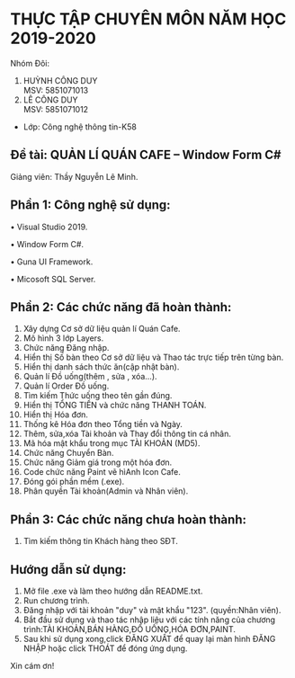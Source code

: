 # THỰC TẬP CHUYÊN MÔN NĂM HỌC 2019-2020
Nhóm Đôi:
1. HUỲNH CÔNG DUY   
MSV: 5851071013
2. LÊ CÔNG DUY          
MSV: 5851071012     
* Lớp: Công nghệ thông tin-K58

## Đề tài: QUẢN LÍ QUÁN CAFE – Window Form C#
Giảng viên: Thầy Nguyễn Lê Minh. 

## Phần 1: Công nghệ sử dụng:
• Visual Studio 2019.

• Window Form C#.

• Guna UI Framework.

• Micosoft SQL Server.  


## Phần 2: Các chức năng đã hoàn thành:
1. Xây dựng Cơ sở dữ liệu quản lí Quán Cafe. 
2. Mô hình 3 lớp Layers. 
3. Chức năng Đăng nhập. 
4. Hiển thị Số bàn theo Cơ sở dữ liệu và Thao tác trực tiếp trên từng bàn. 
5. Hiển thị danh sách thức ăn(cập nhật bàn).
6. Quản lí Đồ uống(thêm , sửa , xóa…).
7. Quản lí Order Đồ uống. 
8. Tìm kiếm Thức uống theo tên gần đúng. 
9. Hiển thị TỔNG TIỀN và chức năng THANH TOÁN. 
10. Hiển thị Hóa đơn. 
11. Thống kê Hóa đơn theo Tổng tiền và Ngày. 
12. Thêm, sửa,xóa Tài khoản và Thay đổi thông tin cá nhân.
13. Mã hóa mật khẩu trong mục TÀI KHOẢN (MD5). 
14. Chức năng Chuyển Bàn. 
15. Chức năng Giảm giá trong một hóa đơn. 
16. Code chức năng Paint vẽ hìAnh Icon Cafe. 
17. Đóng gói phần mềm (.exe).
18. Phân quyền Tài khoản(Admin và Nhân viên).

## Phần 3: Các chức năng chưa hoàn thành:
1. Tìm kiếm thông tin Khách hàng theo SĐT. 

## Hướng dẫn sử dụng:
1. Mở file .exe và làm theo hướng dẫn README.txt.
2. Run chương trình.
3. Đăng nhập với tài khoản "duy" và mật khẩu "123". (quyền:Nhân viên).
4. Bắt đầu sử dụng và thao tác nhập liệu với các tính năng của chương trình:TÀI KHOẢN,BÁN HÀNG,ĐỒ UỐNG,HÓA ĐƠN,PAINT.
5. Sau khi sử dụng xong,click ĐĂNG XUẤT để quay lại màn hình ĐĂNG NHẬP hoặc click THOÁT để đóng ứng dụng.

Xin cám ơn!
